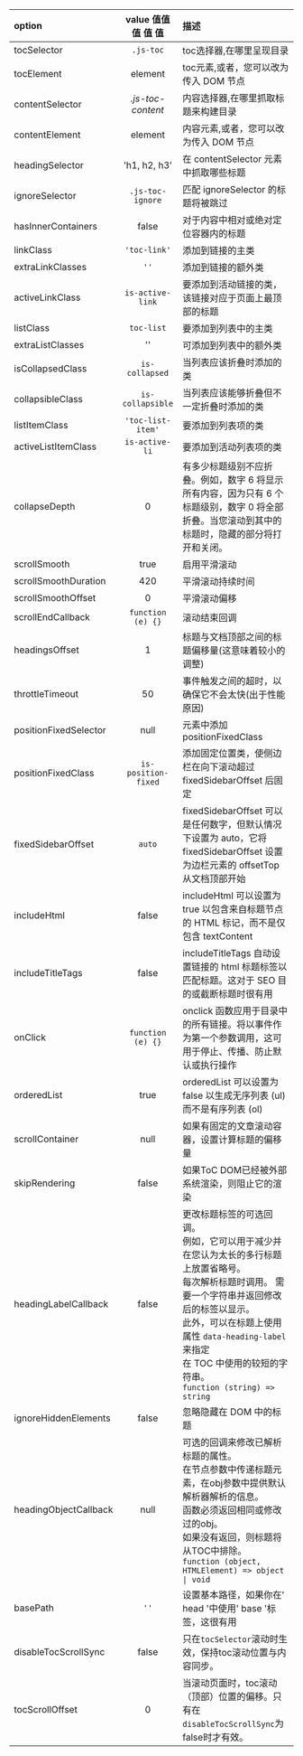 |   option  |   value 值值 值 值 值    |   描述    |
| :------------ | :------------: | :------------ |
| tocSelector  | `.js-toc`  | toc选择器,在哪里呈现目录  |
| tocElement   | element  | toc元素,或者，您可以改为传入 DOM 节点 |
| contentSelector  | *.js-toc-content* | 内容选择器,在哪里抓取标题来构建目录  |
| contentElement  | element  | 内容元素,或者，您可以改为传入 DOM 节点  |
| headingSelector  | 'h1, h2, h3'  | 在 contentSelector 元素中抓取哪些标题  |
|ignoreSelector   | `.js-toc-ignore`  | 匹配 ignoreSelector 的标题将被跳过  |
| hasInnerContainers  |false   | 对于内容中相对或绝对定位容器内的标题  |
| linkClass  | `'toc-link'`  |  添加到链接的主类 |
| extraLinkClasses  | `''`  | 添加到链接的额外类  |
| activeLinkClass  | `is-active-link`  | 要添加到活动链接的类，该链接对应于页面上最顶部的标题 |
| listClass | `toc-list`  | 要添加到列表中的主类  |
| extraListClasses | '' | 可添加到列表中的额外类 |
| isCollapsedClass  | `is-collapsed`  | 当列表应该折叠时添加的类 |
| collapsibleClass  | `is-collapsible`  | 当列表应该能够折叠但不一定折叠时添加的类 |
| listItemClass  | `'toc-list-item'`  | 要添加到列表项的类 |
| activeListItemClass  | `is-active-li`  | 要添加到活动列表项的类 |
| collapseDepth  | 0  |  有多少标题级别不应折叠。例如，数字 6 将显示所有内容，因为只有 6 个标题级别，数字 0 将全部折叠。当您滚动到其中的标题时，隐藏的部分将打开和关闭。 |
| scrollSmooth  | true  | 启用平滑滚动 |
| scrollSmoothDuration  | 420  | 平滑滚动持续时间  |
|scrollSmoothOffset  | 0  | 平滑滚动偏移  |
|scrollEndCallback   | `function (e) {}` | 滚动结束回调  |
| headingsOffset  | 1  | 标题与文档顶部之间的标题偏移量(这意味着较小的调整) |
| throttleTimeout  | 50  | 事件触发之间的超时，以确保它不会太快(出于性能原因)  |
| positionFixedSelector  | null  | 元素中添加positionFixedClass  |
| positionFixedClass  | `is-position-fixed`  | 添加固定位置类，使侧边栏在向下滚动超过 fixedSidebarOffset 后固定 |
| fixedSidebarOffset  | `auto`  | fixedSidebarOffset 可以是任何数字，但默认情况下设置为 auto，它将 fixedSidebarOffset 设置为边栏元素的 offsetTop 从文档顶部开始  |
| includeHtml  | false  | includeHtml 可以设置为 true 以包含来自标题节点的 HTML 标记，而不是仅包含 textContent  |
| includeTitleTags  | false  | includeTitleTags 自动设置链接的 html 标题标签以匹配标题。这对于 SEO 目的或截断标题时很有用 |
| onClick  | `function (e) {}`  | onclick 函数应用于目录中的所有链接。将以事件作为第一个参数调用，这可用于停止、传播、防止默认或执行操作 |
| orderedList  | true  | orderedList 可以设置为 false 以生成无序列表 (ul) 而不是有序列表 (ol) |
| scrollContainer  | null  | 如果有固定的文章滚动容器，设置计算标题的偏移量  |
| skipRendering  | false  | 如果ToC DOM已经被外部系统渲染，则阻止它的渲染 |
| headingLabelCallback  | false  | 更改标题标签的可选回调。<br> 例如，它可以用于减少并在您认为太长的多行标题上放置省略号。<br> 每次解析标题时调用。 需要一个字符串并返回修改后的标签以显示。<br> 此外，可以在标题上使用属性 `data-heading-label` 来指定<br>在 TOC 中使用的较短的字符串。<br>`function (string) => string` |
| ignoreHiddenElements  | false  | 忽略隐藏在 DOM 中的标题 |
| headingObjectCallback  | null  | 可选的回调来修改已解析标题的属性。<br>在节点参数中传递标题元素，在obj参数中提供默认解析器解析的信息。<br>函数必须返回相同或修改过的obj。<br>如果没有返回，则标题将从TOC中排除。<br>`function (object, HTMLElement) => object \| void` |
| basePath  | `''`  | 设置基本路径，如果你在' head '中使用' base '标签，这很有用 |
| disableTocScrollSync  | false  | 只在`tocSelector`滚动时生效，保持toc滚动位置与内容同步。  |
| tocScrollOffset  | 0  | 当滚动页面时，toc滚动（顶部）位置的偏移。只有在`disableTocScrollSync`为false时才有效。 |
